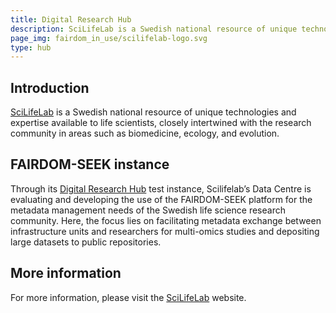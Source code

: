 ```yaml
---
title: Digital Research Hub
description: SciLifeLab is a Swedish national resource of unique technologies and expertise available to life scientists.
page_img: fairdom_in_use/scilifelab-logo.svg
type: hub
---
```


## Introduction
[SciLifeLab](https://scilifelab.se) is a Swedish national resource of unique technologies and expertise available to life scientists, closely intertwined with the research community in areas such as biomedicine, ecology, and evolution.

## FAIRDOM-SEEK instance
Through its [Digital Research Hub](https://hub.scilifelab.se) test instance, Scilifelab’s Data Centre is evaluating and developing the use of the FAIRDOM-SEEK platform for the metadata management needs of the Swedish life science research community. Here, the focus lies on facilitating metadata exchange between infrastructure units and researchers for multi-omics studies and depositing large datasets to public repositories.

## More information

For more information, please visit the [SciLifeLab](https://scilifelab.se) website.
